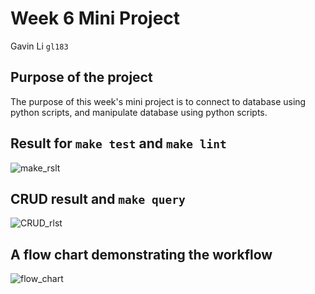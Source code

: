 # Week 6 Mini Project

Gavin Li `gl183`

## Purpose of the project

The purpose of this week's mini project is to connect to database using python scripts, and manipulate database using python scripts.

## Result for `make test` and `make lint`

![make_rslt](./resources/make_test_lint.png)

## CRUD result and `make query`
![CRUD_rlst](./resources/CRUD_rslt.png)

## A flow chart demonstrating the workflow
![flow_chart](./resources/flow_chart.png)


